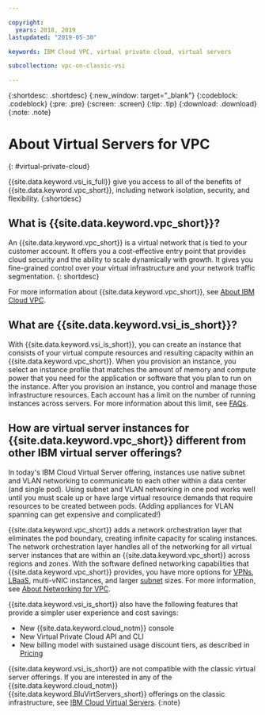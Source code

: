 ```yaml
---

copyright:
  years: 2018, 2019
lastupdated: "2019-05-30"

keywords: IBM Cloud VPC, virtual private cloud, virtual servers 

subcollection: vpc-on-classic-vsi

---
```


{:shortdesc: .shortdesc}
{:new_window: target="_blank"}
{:codeblock: .codeblock}
{:pre: .pre}
{:screen: .screen}
{:tip: .tip}
{:download: .download}
{:note: .note}

# About Virtual Servers for VPC
{: #virtual-private-cloud}

{{site.data.keyword.vsi_is_full}} give you access to all of the benefits of {{site.data.keyword.vpc_short}}, including network isolation, security, and flexibility. 
{:shortdesc}

## What is {{site.data.keyword.vpc_short}}?
An {{site.data.keyword.vpc_short}} is a virtual network that is tied to your customer account. It offers you a cost-effective entry point that provides cloud security and the ability to scale dynamically with growth. It gives you fine-grained control over your virtual infrastructure and your network traffic segmentation.
{: shortdesc}

For more information about {{site.data.keyword.vpc_short}}, see [About IBM Cloud VPC](/docs/vpc-on-classic?topic=vpc-on-classic-about).

## What are {{site.data.keyword.vsi_is_short}}?
With {{site.data.keyword.vsi_is_short}}, you can create an instance that consists of your virtual compute resources and resulting capacity within an {{site.data.keyword.vpc_short}}. When you provision an instance, you select an instance profile that matches the amount of memory and compute power that you need for the application or software that you plan to run on the instance. After you provision an instance, you control and manage those infrastructure resources. Each account has a limit on the number of running instances across servers. For more information about this limit, see [FAQs](/docs/vpc-on-classic-vsi?topic=vpc-on-classic-vsi-faqs#faqs). 

## How are virtual server instances for {{site.data.keyword.vpc_short}} different from other IBM virtual server offerings?

In today's IBM Cloud Virtual Server offering, instances use native subnet and VLAN networking to communicate to each other within a data center (and single pod). Using subnet and VLAN networking in one pod works well until you must scale up or have large virtual resource demands that require resources to be created between pods. (Adding appliances for VLAN spanning can get expensive and complicated!) 

{{site.data.keyword.vpc_short}} adds a network orchestration layer that eliminates the pod boundary, creating infinite capacity for scaling instances. The network orchestration layer handles all of the networking for all virtual server instances that are within an {{site.data.keyword.vpc_short}} across regions and zones. With the software defined networking capabilities that {{site.data.keyword.vpc_short}} provides, you have more options for [VPNs](/docs/vpc-on-classic-network?topic=vpc-on-classic-network---using-vpn-with-your-vpc), [LBaaS](/docs/vpc-on-classic-network?topic=vpc-on-classic-network---using-load-balancers-in-ibm-cloud-vpc), multi-vNIC instances, and larger [subnet](/docs/vpc-on-classic-network?topic=vpc-on-classic-network-working-with-ip-address-ranges-address-prefixes-regions-and-subnets) sizes. For more information, see [About Networking for VPC](/docs/vpc-on-classic-network?topic=vpc-on-classic-network-about-networking-for-vpc). 

{{site.data.keyword.vsi_is_short}} also have the following features that provide a simpler user experience and cost savings:
* New {{site.data.keyword.cloud_notm}} console
* New Virtual Private Cloud API and CLI
* New billing model with sustained usage discount tiers, as described in [Pricing](/docs/vpc-on-classic?topic=vpc-on-classic-pricing-for-vpc#sustained-usage)

{{site.data.keyword.vsi_is_short}} are not compatible with the classic virtual server offerings. If you are interested in any of the  {{site.data.keyword.cloud_notm}} {{site.data.keyword.BluVirtServers_short}} offerings on the classic infrastructure, see [IBM Cloud Virtual Servers](/docs/vsi?topic=virtual-servers-getting-started-tutorial).
{:note}





